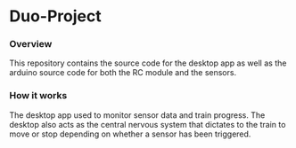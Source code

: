 # Duo-Project

### Overview

This repository contains the source code for the desktop app as well as the arduino source code for both the RC module and the sensors.

### How it works

The desktop app used to monitor sensor data and train progress. The desktop also acts as the central nervous system that dictates to the train to move or stop depending on whether a sensor has been triggered.
